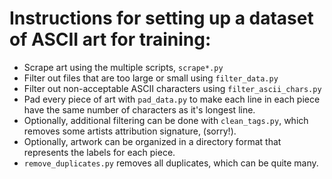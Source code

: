 # Instructions for setting up a dataset of ASCII art for training:
* Scrape art using the multiple scripts, `scrape*.py`
* Filter out files that are too large or small using `filter_data.py`
* Filter out non-acceptable ASCII characters using `filter_ascii_chars.py`
* Pad every piece of art with `pad_data.py` to make each line in each piece have the same number of characters as it's longest line.
* Optionally, additional filtering can be done with `clean_tags.py`, which removes some artists attribution signature, (sorry!).
* Optionally, artwork can be organized in a directory format that represents the labels for each piece.
* `remove_duplicates.py` removes all duplicates, which can be quite many.
